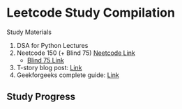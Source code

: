 # Leetcode Study Compilation

Study Materials 

1. DSA for Python Lectures 
2. Neetcode 150 (+ Blind 75) [Neetcode Link](https://neetcode.io/) 
    - [Blind 75 Link](https://leetcode.com/discuss/general-discussion/460599/blind-75-leetcode-questions)
3. T-story blog post: [Link](https://sophuu.tistory.com/112) 
4. Geekforgeeks complete guide: [Link](https://www.geeksforgeeks.org/complete-roadmap-to-learn-dsa-from-scratch/)


## Study Progress 